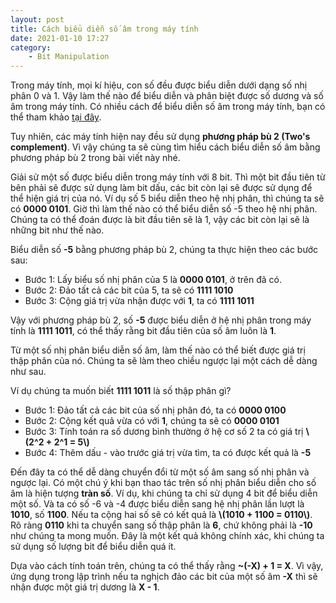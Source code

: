 ```yaml
---
layout: post
title: Cách biểu diễn số âm trong máy tính
date: 2021-01-10 17:27
category:
    - Bit Manipulation
---
```

Trong máy tính, mọi kí hiệu, con số đều được biểu diễn dưới dạng số nhị phân 0 và 1.
Vậy làm thế nào để biểu diễn và phân biệt được số dương và số âm trong máy tính.
Có nhiều cách để biểu diễn số âm trong máy tính, bạn có thể tham khảo [tại đây](https://vi.wikipedia.org/wiki/Bi%E1%BB%83u_di%E1%BB%85n_s%E1%BB%91_%C3%A2m).

Tuy nhiên, các máy tính hiện nay đều sử dụng **phương pháp bù 2 (Two's complement)**. Vì vậy
chúng ta sẽ cùng tìm hiểu cách biểu diễn số âm bằng phương pháp bù 2 trong bài viết này nhé.

Giải sử một số được biểu diễn trong máy tính với 8 bit. Thì một bit đầu tiên từ bên phải
sẽ được sử dụng làm bit dấu, các bit còn lại sẽ được sử dụng để thể hiện giá trị của nó.
Ví dụ số 5 biểu diễn theo hệ nhị phân, thì chúng ta sẽ có **0000 0101**. Giờ thì làm thế
nào có thể biểu diễn số -5 theo hệ nhị phân. Chúng ta có thể đoán được là bit đầu tiên sẽ
là 1, vậy các bit còn lại sẽ là những bit như thế nào.

Biểu diễn số **-5** bằng phương pháp bù 2, chúng ta thực hiện theo các bước sau:
- Bước 1: Lấy biểu số nhị phân của 5 là **0000 0101**, ở trên đã có.
- Bước 2: Đảo tất cả các bit của 5, ta sẽ có **1111 1010**
- Bước 3: Cộng giá trị vừa nhận được với **1**, ta có **1111 1011**

Vậy với phương pháp bù 2, số **-5** được biểu diễn ở hệ nhị phân trong máy tính là **1111 1011**,
có thể thấy rằng bit đầu tiên của số âm luôn là **1**.

Từ một số nhị phân biểu diễn số âm, làm thế nào có thể biết được giá trị thập phân của nó.
Chúng ta sẽ làm theo chiều ngược lại một cách dễ dàng như sau.

Ví dụ chúng ta muốn biết **1111 1011** là số thập phân gì?

- Bước 1: Đảo tất cả các bit của số nhị phân đó, ta có **0000 0100**
- Bước 2: Cộng kết quả vừa có với **1**, chúng ta sẽ có **0000 0101**
- Bước 3: Tính toán ra số dương bình thường ở hệ cơ số 2 ta có giá trị **\\(2^2 + 2^1 = 5\\)**
- Bước 4: Thêm dấu - vào trước giá trị vừa tìm, ta có được kết quả là **-5**

Đến đây ta có thể dễ dàng chuyển đổi từ một số âm sang số nhị phân và ngược lại.
Có một chú ý khi bạn thao tác trên số nhị phân biểu diễn cho số âm là hiện tượng
**tràn số**. Ví dụ, khi chúng ta chỉ sử dụng 4 bit để biểu diễn một số. Và ta có số -6 và -4
được biểu diễn sang hệ nhị phân lần lượt là **1010**, số **1100**. Nếu ta cộng hai số sẽ có kết quả
là **\\(1010 + 1100 = 0110\\)**. Rõ ràng **0110** khi ta chuyển sang số thập phân là **6**,
chứ không phải là **-10** như chúng ta mong muốn. Đây là một kết quả không chính xác,
khi chúng ta sử dụng số lượng bit để biểu diễn quá ít.

Dựa vào cách tính toán trên, chúng ta có thể thấy rằng **~(-X) + 1 = X**. Vì vậy,
ứng dụng trong lập trình nếu ta nghịch đảo các bit của một số âm **-X** thì sẽ nhận
được một giá trị dương là **X - 1**.

